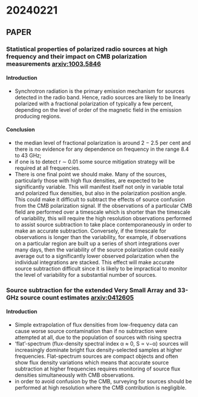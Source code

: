# 20240221

## PAPER

### Statistical properties of polarized radio sources at high frequency and their impact on CMB polarization measurements [arxiv:1003.5846](https://arxiv.org/abs/1003.5846)

#### Introduction

* Synchrotron radiation is the primary emission mechanism for sources detected in the radio band. Hence, radio sources are likely to be linearly polarized with a fractional polarization of typically a few percent, depending on the level of order of the magnetic field in the emission producing regions.

#### Conclusion

* the median level of fractional polarization is around 2 − 2.5 per cent and there is no evidence for any dependence on frequency in the range 8.4 to 43 GHz;
* if one is to detect r ∼ 0.01 some source mitigation strategy will be required at all frequencies.
* There is one final point we should make. Many of the sources, particularly those with high flux densities, are expected to be significantly variable. This will manifest itself not only in variable total and polarized flux densities, but also in the polarization position angle. This could make it difficult to subtract the effects of source confusion from the CMB polarization signal. If the observations of a particular CMB field are performed over a timescale which is shorter than the timescale of variability, this will require the high resolution observations performed to assist source subtraction to take place contemporaneously in order to make an accurate subtraction. Conversely, if the timescale for observations is longer than the variability, for example, if observations on a particular region are built up a series of short integrations over many days, then the variability of the source polarization could easily average out to a significantly lower observed polarization when the individual integrations are stacked. This effect will make accurate source subtraction difficult since it is likely to be impractical to monitor the level of variability for a substantial number of sources.

### Source subtraction for the extended Very Small Array and 33-GHz source count estimates [arxiv:0412605](https://arxiv.org/abs/astro-ph/0412605)

#### Introduction

* Simple extrapolation of flux densities from low-frequency data can cause worse source contamination than if no subtraction were attempted at all, due to the population of sources with rising spectra
* ‘flat’-spectrum (flux-density spectral index α ≈ 0, S ∝ ν−α) sources will increasingly dominate bright flux density-selected samples at higher frequencies. Flat-spectrum sources are compact objects and often show flux density variations which means that accurate source subtraction at higher frequencies requires monitoring of source flux densities simultaneously with CMB observations.
* in order to avoid confusion by the CMB, surveying for sources should be performed at high resolution where the CMB contribution is negligible.
